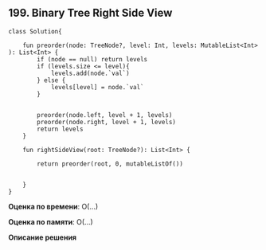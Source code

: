 ## 199. Binary Tree Right Side View


```
class Solution{

    fun preorder(node: TreeNode?, level: Int, levels: MutableList<Int> ): List<Int> {
        if (node == null) return levels
        if (levels.size <= level){
            levels.add(node.`val`)
        } else {
            levels[level] = node.`val`
        }
        
        
        preorder(node.left, level + 1, levels)
        preorder(node.right, level + 1, levels)
        return levels
    }
    
    fun rightSideView(root: TreeNode?): List<Int> {
        
        return preorder(root, 0, mutableListOf())
        
    
    }
}

```

**Оценка по времени**: О(...)


**Оценка по памяти**: О(...)


**Описание решения**
```
    

```